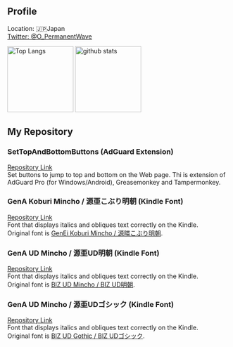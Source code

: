 ## Profile
Location: :jp:Japan  
[Twitter: @O_PermanentWave](https://twitter.com/O_PermanentWave)  

<p align="left"> 
  <img alt="Top Langs" height="150px" src="https://github-readme-stats.vercel.app/api/top-langs/?username=PermanentWave&layout=compact&theme=transparent&show_icons=true" />
  <img alt="github stats" height="150px" src="https://github-readme-stats.vercel.app/api?username=PermanentWave&theme=transparent&show_icons=ture" />
</p>

## My Repository
### SetTopAndBottomButtons (AdGuard Extension)
[Repository Link](https://github.com/PermanentWave/SetTopAndBottomButtons)  
Set buttons to jump to top and bottom on the Web page.
Thi is extension of AdGuard Pro (for Windows/Android), Greasemonkey and Tampermonkey.

### GenA Koburi Mincho / 源亜こぶり明朝 (Kindle Font)
[Repository Link](https://github.com/PermanentWave/GenA-Koburi-Mincho)  
Font that displays italics and obliques text correctly on the Kindle.  
Original font is [GenEi Koburi Mincho / 源暎こぶり明朝](https://okoneya.jp/font/genei-koburimin.html).  

### GenA UD Mincho / 源亜UD明朝 (Kindle Font)
[Repository Link](https://github.com/PermanentWave/GenA-UD-Mincho)  
Font that displays italics and obliques text correctly on the Kindle.  
Original font is [BIZ UD Mincho / BIZ UD明朝](https://github.com/googlefonts/morisawa-biz-ud-mincho).  

### GenA UD Mincho / 源亜UDゴシック (Kindle Font)
[Repository Link](https://github.com/PermanentWave/GenA-UD-Gothic)  
Font that displays italics and obliques text correctly on the Kindle.  
Original font is [BIZ UD Gothic / BIZ UDゴシック](https://github.com/googlefonts/morisawa-biz-ud-gothic).  

